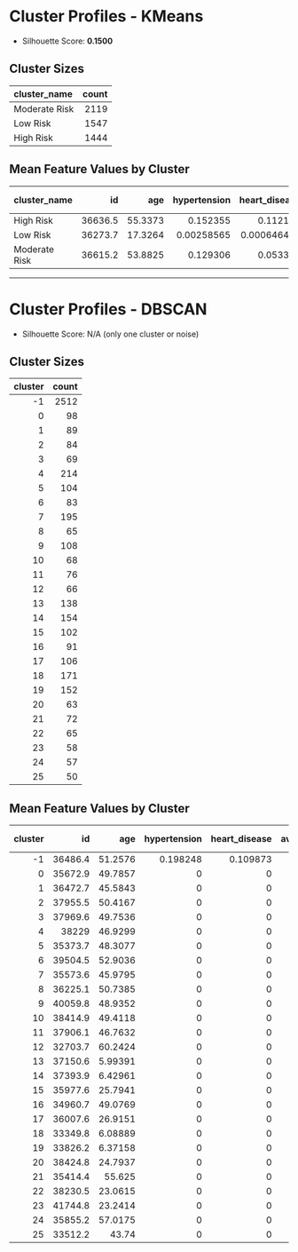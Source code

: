 # Cluster Profiles - KMeans

- Silhouette Score: **0.1500**

## Cluster Sizes

| cluster_name   |   count |
|:---------------|--------:|
| Moderate Risk  |    2119 |
| Low Risk       |    1547 |
| High Risk      |    1444 |

## Mean Feature Values by Cluster

| cluster_name   |      id |     age |   hypertension |   heart_disease |   avg_glucose_level |     bmi |    stroke |   gender_Female |   gender_Male |   gender_Other |   ever_married_No |   ever_married_Yes |   work_type_Govt_job |   work_type_Never_worked |   work_type_Private |   work_type_Self-employed |   work_type_children |   Residence_type_Rural |   Residence_type_Urban |   smoking_status_Unknown |   smoking_status_formerly smoked |   smoking_status_never smoked |   smoking_status_smokes |   cluster |
|:---------------|--------:|--------:|---------------:|----------------:|--------------------:|--------:|----------:|----------------:|--------------:|---------------:|------------------:|-------------------:|---------------------:|-------------------------:|--------------------:|--------------------------:|---------------------:|-----------------------:|-----------------------:|-------------------------:|---------------------------------:|------------------------------:|------------------------:|----------:|
| High Risk      | 36636.5 | 55.3373 |     0.152355   |     0.112188    |            115.632  | 30.9932 | 0.0734072 |        0        |      1        |    0           |         0.0637119 |           0.936288 |            0.16205   |                0         |            0.633657 |                 0.204294  |             0        |               0.495152 |               0.504848 |                 0.188366 |                        0.260388  |                      0.346953 |                0.204294 |         0 |
| Low Risk       | 36273.7 | 17.3264 |     0.00258565 |     0.000646412 |             94.1648 | 24.1007 | 0.0051713 |        0.565611 |      0.433743 |    0.000646412 |         1         |           0        |            0.0484809 |                0.0142211 |            0.459599 |                 0.0336134 |             0.444085 |               0.501616 |               0.498384 |                 0.574014 |                        0.0575307 |                      0.283775 |                0.08468  |         2 |
| Moderate Risk  | 36615.2 | 53.8825 |     0.129306   |     0.053327    |            108.433  | 30.8858 | 0.0637093 |        1        |      0        |    0           |         0.0556866 |           0.944313 |            0.164228  |                0         |            0.613025 |                 0.222747  |             0        |               0.482775 |               0.517225 |                 0.181218 |                        0.198207  |                      0.449269 |                0.171307 |         1 |

---

# Cluster Profiles - DBSCAN

- Silhouette Score: N/A (only one cluster or noise)

## Cluster Sizes

|   cluster |   count |
|----------:|--------:|
|        -1 |    2512 |
|         0 |      98 |
|         1 |      89 |
|         2 |      84 |
|         3 |      69 |
|         4 |     214 |
|         5 |     104 |
|         6 |      83 |
|         7 |     195 |
|         8 |      65 |
|         9 |     108 |
|        10 |      68 |
|        11 |      76 |
|        12 |      66 |
|        13 |     138 |
|        14 |     154 |
|        15 |     102 |
|        16 |      91 |
|        17 |     106 |
|        18 |     171 |
|        19 |     152 |
|        20 |      63 |
|        21 |      72 |
|        22 |      65 |
|        23 |      58 |
|        24 |      57 |
|        25 |      50 |

## Mean Feature Values by Cluster

|   cluster |      id |      age |   hypertension |   heart_disease |   avg_glucose_level |     bmi |     stroke |   gender_Female |   gender_Male |   gender_Other |   ever_married_No |   ever_married_Yes |   work_type_Govt_job |   work_type_Never_worked |   work_type_Private |   work_type_Self-employed |   work_type_children |   Residence_type_Rural |   Residence_type_Urban |   smoking_status_Unknown |   smoking_status_formerly smoked |   smoking_status_never smoked |   smoking_status_smokes |
|----------:|--------:|---------:|---------------:|----------------:|--------------------:|--------:|-----------:|----------------:|--------------:|---------------:|------------------:|-------------------:|---------------------:|-------------------------:|--------------------:|--------------------------:|---------------------:|-----------------------:|-----------------------:|-------------------------:|---------------------------------:|------------------------------:|------------------------:|
|        -1 | 36486.4 | 51.2576  |       0.198248 |        0.109873 |            119.988  | 30.9749 | 0.0716561  |        0.526274 |      0.473328 |    0.000398089 |          0.297771 |           0.702229 |             0.261545 |               0.00875796 |            0.423965 |                   0.27707 |            0.0286624 |               0.461783 |               0.538217 |                 0.193073 |                         0.257166 |                      0.348328 |                0.201433 |
|         0 | 35672.9 | 49.7857  |       0        |        0        |             89.4684 | 28.3143 | 0.0306122  |        1        |      0        |    0           |          0        |           1        |             0        |               0          |            1        |                   0       |            0         |               1        |               0        |                 1        |                         0        |                      0        |                0        |
|         1 | 36472.7 | 45.5843  |       0        |        0        |             91.6092 | 29.5899 | 0.0449438  |        1        |      0        |    0           |          0        |           1        |             0        |               0          |            1        |                   0       |            0         |               0        |               1        |                 0        |                         0        |                      0        |                1        |
|         2 | 37955.5 | 50.4167  |       0        |        0        |             87.7583 | 30.2726 | 0.047619   |        1        |      0        |    0           |          0        |           1        |             0        |               0          |            1        |                   0       |            0         |               1        |               0        |                 0        |                         1        |                      0        |                0        |
|         3 | 37969.6 | 49.7536  |       0        |        0        |             93.7806 | 30.1116 | 0.0724638  |        0        |      1        |    0           |          0        |           1        |             0        |               0          |            1        |                   0       |            0         |               1        |               0        |                 1        |                         0        |                      0        |                0        |
|         4 | 38229   | 46.9299  |       0        |        0        |             91.5276 | 29.9051 | 0.0373832  |        1        |      0        |    0           |          0        |           1        |             0        |               0          |            1        |                   0       |            0         |               0        |               1        |                 0        |                         0        |                      1        |                0        |
|         5 | 35373.7 | 48.3077  |       0        |        0        |             98.6753 | 30.4452 | 0.0192308  |        0        |      1        |    0           |          0        |           1        |             0        |               0          |            1        |                   0       |            0         |               0        |               1        |                 0        |                         0        |                      1        |                0        |
|         6 | 39504.5 | 52.9036  |       0        |        0        |             90.0994 | 28.9229 | 0.060241   |        1        |      0        |    0           |          0        |           1        |             0        |               0          |            1        |                   0       |            0         |               0        |               1        |                 0        |                         1        |                      0        |                0        |
|         7 | 35573.6 | 45.9795  |       0        |        0        |             98.2975 | 29.48   | 0.025641   |        1        |      0        |    0           |          0        |           1        |             0        |               0          |            1        |                   0       |            0         |               1        |               0        |                 0        |                         0        |                      1        |                0        |
|         8 | 36225.1 | 50.7385  |       0        |        0        |             93.8826 | 29.52   | 0.0769231  |        0        |      1        |    0           |          0        |           1        |             0        |               0          |            1        |                   0       |            0         |               0        |               1        |                 1        |                         0        |                      0        |                0        |
|         9 | 40059.8 | 48.9352  |       0        |        0        |             91.1626 | 30.0704 | 0.0185185  |        0        |      1        |    0           |          0        |           1        |             0        |               0          |            1        |                   0       |            0         |               1        |               0        |                 0        |                         0        |                      1        |                0        |
|        10 | 38414.9 | 49.4118  |       0        |        0        |             90.9318 | 29.9397 | 0.0294118  |        0        |      1        |    0           |          0        |           1        |             0        |               0          |            1        |                   0       |            0         |               0        |               1        |                 0        |                         0        |                      0        |                1        |
|        11 | 37906.1 | 46.7632  |       0        |        0        |             88.2087 | 29.6539 | 0.0526316  |        1        |      0        |    0           |          0        |           1        |             0        |               0          |            1        |                   0       |            0         |               1        |               0        |                 0        |                         0        |                      0        |                1        |
|        12 | 32703.7 | 60.2424  |       0        |        0        |             87.2188 | 28.9515 | 0.0606061  |        1        |      0        |    0           |          0        |           1        |             0        |               0          |            0        |                   1       |            0         |               1        |               0        |                 0        |                         0        |                      1        |                0        |
|        13 | 37150.6 |  5.99391 |       0        |        0        |             92.5075 | 19.8196 | 0.00724638 |        1        |      0        |    0           |          1        |           0        |             0        |               0          |            0        |                   0       |            1         |               0        |               1        |                 1        |                         0        |                      0        |                0        |
|        14 | 37393.9 |  6.42961 |       0        |        0        |             96.0214 | 20.0221 | 0          |        0        |      1        |    0           |          1        |           0        |             0        |               0          |            0        |                   0       |            1         |               1        |               0        |                 1        |                         0        |                      0        |                0        |
|        15 | 35977.6 | 25.7941  |       0        |        0        |             91.0472 | 26.9569 | 0          |        1        |      0        |    0           |          1        |           0        |             0        |               0          |            1        |                   0       |            0         |               1        |               0        |                 0        |                         0        |                      1        |                0        |
|        16 | 34960.7 | 49.0769  |       0        |        0        |             92.3021 | 29.0857 | 0.021978   |        1        |      0        |    0           |          0        |           1        |             0        |               0          |            1        |                   0       |            0         |               0        |               1        |                 1        |                         0        |                      0        |                0        |
|        17 | 36007.6 | 26.9151  |       0        |        0        |             90.7377 | 26.9557 | 0.0188679  |        1        |      0        |    0           |          1        |           0        |             0        |               0          |            1        |                   0       |            0         |               0        |               1        |                 0        |                         0        |                      1        |                0        |
|        18 | 33349.8 |  6.08889 |       0        |        0        |             92.1668 | 19.8374 | 0          |        0        |      1        |    0           |          1        |           0        |             0        |               0          |            0        |                   0       |            1         |               0        |               1        |                 1        |                         0        |                      0        |                0        |
|        19 | 33826.2 |  6.37158 |       0        |        0        |             92.3375 | 19.7691 | 0.00657895 |        1        |      0        |    0           |          1        |           0        |             0        |               0          |            0        |                   0       |            1         |               1        |               0        |                 1        |                         0        |                      0        |                0        |
|        20 | 38424.8 | 24.7937  |       0        |        0        |             97.1249 | 27.6714 | 0          |        1        |      0        |    0           |          1        |           0        |             0        |               0          |            1        |                   0       |            0         |               1        |               0        |                 1        |                         0        |                      0        |                0        |
|        21 | 35414.4 | 55.625   |       0        |        0        |             89.9661 | 29.0972 | 0.0694444  |        0        |      1        |    0           |          0        |           1        |             0        |               0          |            1        |                   0       |            0         |               1        |               0        |                 0        |                         1        |                      0        |                0        |
|        22 | 38230.5 | 23.0615  |       0        |        0        |             96.4477 | 26.6815 | 0          |        0        |      1        |    0           |          1        |           0        |             0        |               0          |            1        |                   0       |            0         |               1        |               0        |                 0        |                         0        |                      1        |                0        |
|        23 | 41744.8 | 23.2414  |       0        |        0        |             94.2019 | 25.6069 | 0          |        1        |      0        |    0           |          1        |           0        |             0        |               0          |            1        |                   0       |            0         |               0        |               1        |                 1        |                         0        |                      0        |                0        |
|        24 | 35855.2 | 57.0175  |       0        |        0        |             90.293  | 27.0912 | 0.0701754  |        1        |      0        |    0           |          0        |           1        |             0        |               0          |            0        |                   1       |            0         |               0        |               1        |                 0        |                         0        |                      1        |                0        |
|        25 | 33512.2 | 43.74    |       0        |        0        |            100.503  | 29.876  | 0.02       |        0        |      1        |    0           |          0        |           1        |             0        |               0          |            1        |                   0       |            0         |               1        |               0        |                 0        |                         0        |                      0        |                1        |